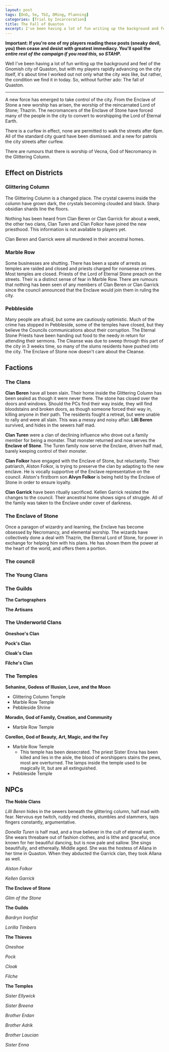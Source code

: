 ```yaml
---
layout: post
tags: [DnD, 5e, TbI, DMing, Planning]
categories: [Trial by Incarceration]
title: The Fall of Quaston
excerpt: I've been having a lot of fun writing up the background and feel of the Gnomish city of Quaston, but with my players rapidly advancing on the city itself, it's about time I worked out not only what the city was like, but rather, the condition we find it in today.
---
```


**Important: If you're one of my players reading these posts (sneaky devil, you) then cease and desist with greatest immediacy. You'll spoil the _entire rest of the campaign if you read this, so STAHP._**

Well I've been having a lot of fun writing up the background and feel of the Gnomish city of Quaston, but with my players rapidly advancing on the city itself, it's about time I worked out not only what the city _was_ like, but rather, the condition we find it in today. So, without further ado: The fall of Quaston.

***

A new force has emerged to take control of the city. From the Enclave of Stone a new worship has arisen, the worship of the reincarnated Lord of Stone; Thazrin. The necromancers of the Enclave of Stone have forced many of the people in the city to convert to worshipping the Lord of Eternal Earth. 

There is a curfew in effect, none are permitted to walk the streets after 6pm. All of the standard city guard have been dismissed. and a new for patrols the city streets after curfew.

There are rumours that there is worship of Vecna, God of Necromancy in the Glittering Column.

## Effect on Districts

### Glittering Column

The Glittering Column is a changed place. The crystal caverns inside the column have grown dark, the crystals becoming clouded and black. Sharp obsidian shards line the floors.

Nothing has been heard from Clan Beren or Clan Garrick for about a week, the other two clans, Clan Turen and Clan Folkor have joined the new priesthood. This information is not available to players yet. 

Clan Beren and Garrick were all murdered in their ancestral homes. 

### Marble Row

Some businesses are shutting. There has been a spate of arrests as temples are raided and closed and priests charged for nonsense crimes. Most temples are closed. Priests of the Lord of Eternal Stone preach on the streets. Their is a distinct sense of fear in Marble Row. There are rumours that nothing has been seen of any members of Clan Beren or Clan Garrick since the council announced that the Enclave would join them in ruling the city.

### Pebbleside

Many people are afraid, but some are cautiously optimistic. Much of the crime has stopped in Pebbleside, some of the temples have closed, but they believe the Councils communications about their corruption. The Eternal Stone Priests have been handing out food to the needy in return for attending their sermons. The Cleanse was due to sweep through this part of the city in 3 weeks time, so many of the slums residents have pushed into the city. The Enclave of Stone now doesn't care about the Cleanse. 



## Factions

### The Clans

**Clan Beren** have all been slain. Their home inside the Glittering Column has been sealed as though it were never there. The  stone has closed over the doors and windows. Should the PCs find their way inside, they will find bloodstains and broken doors, as though someone forced their way in, killing anyone in their path. The residents fought a retreat, but were unable to rally and were all slain. This was a messy and noisy affair. **Lilli Beren** survived, and hides in the sewers half mad.

**Clan Turen** were a clan of declining influence who drove out a family member for being a monster. That monster returned and now serves the **Enclave of Stone**. The Turen family now serve the Enclave, driven half mad, barely keeping control of their monster.

**Clan Folkor** have engaged with the Enclave of Stone, but reluctantly. Their patriarch, Alston Folkor, is trying to preserve the clan by adapting to the new enclave. He is vocally supportive of the Enclave representative on the council. Alston's firstborn son **Alvyn Folkor** is being held by the Enclave of Stone in order to ensure loyalty. 

**Clan Garrick** have been ritually sacrificed. Kellen Garrick resisted the changes to the council. Their ancestral home shows signs of struggle. All of the family was taken to the Enclave under cover of darkness. 

### The Enclave of Stone

Once a paragon of wizardry and learning, the Enclave has become obsessed by Necromancy, and elemental worship. The wizards have collectively done a deal with Thazrin, the Eternal Lord of Stone, for power in exchange for helping him with his plans. He has shown them the power at the heart of the world, and offers them a portion.

### The council

### The Young Clans

### The Guilds

**The Cartographers** 

**The Artisans**

### The Underworld Clans

**Oneshoe's Clan**

**Pock's Clan**

**Cloak's Clan**

**Filche's Clan** 

### The Temples

**Sehanine, Godess of Illusion, Love, and the Moon**

- Glittering Column Temple
- Marble Row Temple
- Pebbleside Shrine

**Moradin, God of Family, Creation, and Community**

- Marble Row Temple

**Corellon, God of Beauty, Art, Magic, and the Fey**

- Marble Row Temple
  - This temple has been desecrated. The priest Sister Enna has been killed and lies in the aisle, the blood of worshippers stains the pews, most are overturned. The lamps inside the temple used to be magically lit, but are all extinguished.
- Pebbleside Temple

## NPCs

**The Noble Clans**

_Lilli Beren_ hides in the sewers beneath the glittering column, half mad with fear. Nervous eye twitch, ruddy red cheeks, stumbles and stammers, taps fingers constantly, argumentative.

_Donella Turen_ is half mad, and a true believer in the cult of eternal earth. She wears threabare out of fashion clothes, and is lithe and graceful, once known for her beautiful dancing, but is now pale and sallow. She sings beautifully, and ethereally. Middle aged. She was the hostess of Allana in her time in Quaston. When they abducted the Garrick clan, they took Allana as well.

_Alston Folkor_ 

_Kellen Garrick_

**The Enclave of Stone**

_Glim of the Stone_

**The Guilds**

_Bardryn Ironfist_

_Lorilla Timbers_

**The Thieves**

_Oneshoe_

_Pock_

_Cloak_

_Filche_

**The Temples**

_Sister Ellywick_

_Sister Breena_

_Brother Erdan_

_Brother Adrik_

_Brother Laucian_

_Sister Enna_
